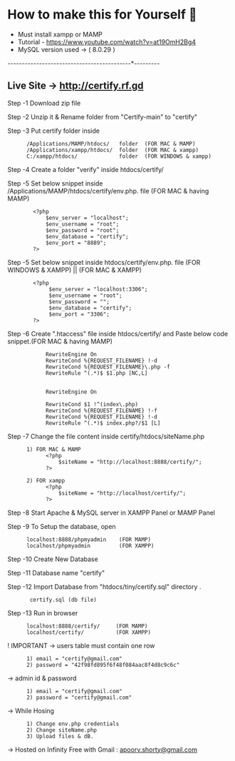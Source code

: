 # How to make this for Yourself 📖

- Must install xampp or  MAMP 
- Tutorial - https://www.youtube.com/watch?v=at19OmH2Bg4
- MySQL version used -> ( 8.0.29 )

-------*---------*---------*---------*---------*---------
## Live Site -> http://certify.rf.gd


Step -1   Download zip file 

Step -2   Unzip it & Rename folder from "Certify-main" to "certify"

Step -3   Put certify folder inside 

          /Applications/MAMP/htdocs/   folder  (FOR MAC & MAMP)
          /Applications/xampp/htdocs/  folder  (FOR MAC & xampp)
          C:/xampp/htdocs/             folder  (FOR WINDOWS & xampp)
              
Step -4   Create a folder "verify" inside htdocs/certify/ 

Step -5   Set below snippet inside /Applications/MAMP/htdocs/certify/env.php. file (FOR MAC & having MAMP)
          
            <?php
                $env_server = "localhost";
                $env_username = "root";
                $env_password = "root";
                $env_database = "certify";
                $env_port = "8889";
            ?>

Step -5   Set below snippet inside htdocs/certify/env.php. file (FOR WINDOWS & XAMPP) ||  (FOR MAC & XAMPP)

            <?php
                 $env_server = "localhost:3306";
                 $env_username = "root";
                 $env_password = "";
                 $env_database = "certify";
                 $env_port = "3306";
            ?>

Step -6   Create ".htaccess" file inside htdocs/certify/ and Paste below code snippet.(FOR MAC & having MAMP)

                RewriteEngine On
                RewriteCond %{REQUEST_FILENAME} !-d
                RewriteCond %{REQUEST_FILENAME}\.php -f
                RewriteRule ^(.*)$ $1.php [NC,L]


                RewriteEngine On

                RewriteCond $1 !^(index\.php)
                RewriteCond %{REQUEST_FILENAME} !-f
                RewriteCond %{REQUEST_FILENAME} !-d
                RewriteRule ^(.*)$ index.php?/$1 [L]

                
Step -7   Change the file content inside certify/htdocs/siteName.php

          1) FOR MAC & MAMP
                <?php
                    $siteName = "http://localhost:8888/certify/";
                ?>
                
          2) FOR xampp
                <?php
                    $siteName = "http://localhost/certify/";
                ?>
                
Step -8   Start Apache & MySQL server in XAMPP Panel or MAMP Panel

Step -9   To Setup the database, open 

          localhost:8888/phpmyadmin    (FOR MAMP)
          localhost/phpmyadmin         (FOR XAMPP)

Step -10   Create New Database 

Step -11   Database name  "certify"

Step -12   Import Database from "htdocs/tiny/certify.sql" directory . 

           certify.sql (db file)

Step -13   Run in browser 

          localhost:8888/certify/     (FOR MAMP)
          localhost/certify/          (FOR XAMPP)

! IMPORTANT -> users table must contain one row

          1) email = "certify@gmail.com"
          2) password = "42f98fd895f6f48f084aac8f4d8c9c6c"

-> admin id & password

          1) email = "certify@gmail.com"
          2) password = "certify@gmail.com"

-> While Hosing

          1) Change env.php credentials
          2) Change siteName.php 
          3) Upload files & dB.
          
-> Hosted on Infinity Free with Gmail : apoorv.shorty@gmail.com
